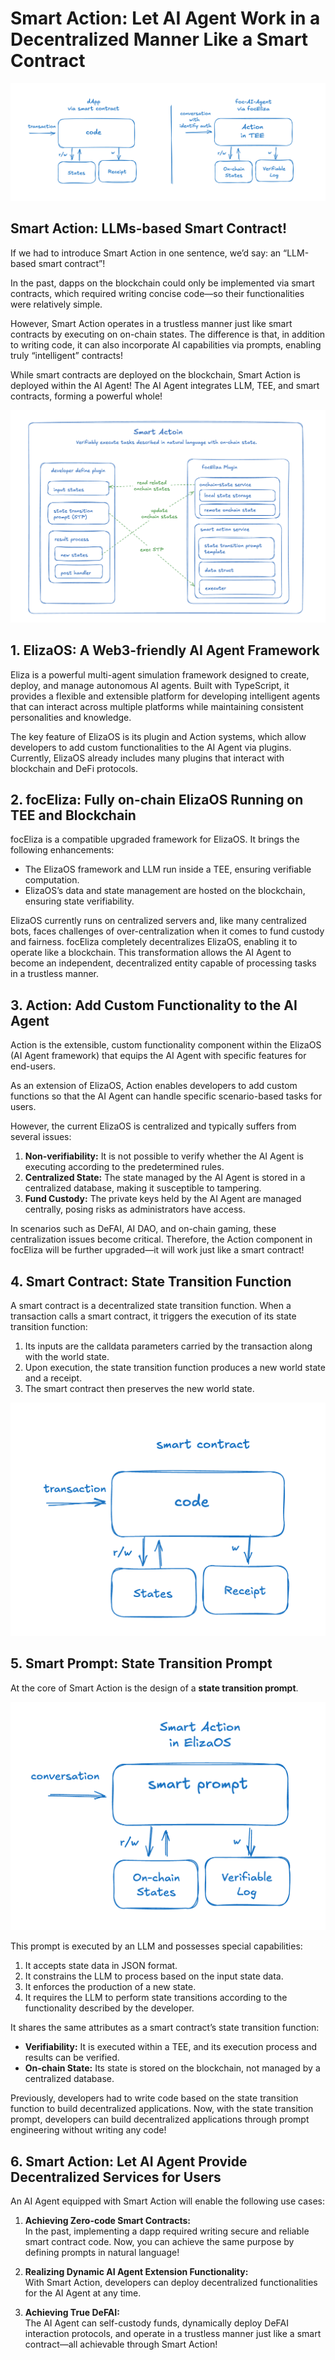 # Smart Action: Let AI Agent Work in a Decentralized Manner Like a Smart Contract

![img](sa-img2.png)

## Smart Action: LLMs-based Smart Contract!

If we had to introduce Smart Action in one sentence, we’d say: an “LLM-based smart contract”!

In the past, dapps on the blockchain could only be implemented via smart contracts, which required writing concise code—so their functionalities were relatively simple.

However, Smart Action operates in a trustless manner just like smart contracts by executing on on-chain states. The difference is that, in addition to writing code, it can also incorporate AI capabilities via prompts, enabling truly “intelligent” contracts!

While smart contracts are deployed on the blockchain, Smart Action is deployed within the AI Agent! The AI Agent integrates LLM, TEE, and smart contracts, forming a powerful whole!

![img](sa-img1.png)

## 1. ElizaOS: A Web3-friendly AI Agent Framework

Eliza is a powerful multi-agent simulation framework designed to create, deploy, and manage autonomous AI agents. Built with TypeScript, it provides a flexible and extensible platform for developing intelligent agents that can interact across multiple platforms while maintaining consistent personalities and knowledge.

The key feature of ElizaOS is its plugin and Action systems, which allow developers to add custom functionalities to the AI Agent via plugins. Currently, ElizaOS already includes many plugins that interact with blockchain and DeFi protocols.

## 2. focEliza: Fully on-chain ElizaOS Running on TEE and Blockchain

focEliza is a compatible upgraded framework for ElizaOS. It brings the following enhancements:

- The ElizaOS framework and LLM run inside a TEE, ensuring verifiable computation.
- ElizaOS’s data and state management are hosted on the blockchain, ensuring state verifiability.

ElizaOS currently runs on centralized servers and, like many centralized bots, faces challenges of over-centralization when it comes to fund custody and fairness. focEliza completely decentralizes ElizaOS, enabling it to operate like a blockchain. This transformation allows the AI Agent to become an independent, decentralized entity capable of processing tasks in a trustless manner.

## 3. Action: Add Custom Functionality to the AI Agent

Action is the extensible, custom functionality component within the ElizaOS (AI Agent framework) that equips the AI Agent with specific features for end-users.

As an extension of ElizaOS, Action enables developers to add custom functions so that the AI Agent can handle specific scenario-based tasks for users.

However, the current ElizaOS is centralized and typically suffers from several issues:

1. **Non-verifiability:** It is not possible to verify whether the AI Agent is executing according to the predetermined rules.
2. **Centralized State:** The state managed by the AI Agent is stored in a centralized database, making it susceptible to tampering.
3. **Fund Custody:** The private keys held by the AI Agent are managed centrally, posing risks as administrators have access.

In scenarios such as DeFAI, AI DAO, and on-chain gaming, these centralization issues become critical. Therefore, the Action component in focEliza will be further upgraded—it will work just like a smart contract!

## 4. Smart Contract: State Transition Function

A smart contract is a decentralized state transition function. When a transaction calls a smart contract, it triggers the execution of its state transition function:

1. Its inputs are the calldata parameters carried by the transaction along with the world state.
2. Upon execution, the state transition function produces a new world state and a receipt.
3. The smart contract then preserves the new world state.

![img](sa-img4.png)

## 5. Smart Prompt: State Transition Prompt

At the core of Smart Action is the design of a **state transition prompt**.

![img](sa-img3.png)

This prompt is executed by an LLM and possesses special capabilities:

1. It accepts state data in JSON format.
2. It constrains the LLM to process based on the input state data.
3. It enforces the production of a new state.
4. It requires the LLM to perform state transitions according to the functionality described by the developer.

It shares the same attributes as a smart contract’s state transition function:

- **Verifiability:** It is executed within a TEE, and its execution process and results can be verified.
- **On-chain State:** Its state is stored on the blockchain, not managed by a centralized database.

Previously, developers had to write code based on the state transition function to build decentralized applications. Now, with the state transition prompt, developers can build decentralized applications through prompt engineering without writing any code!

## 6. Smart Action: Let AI Agent Provide Decentralized Services for Users

An AI Agent equipped with Smart Action will enable the following use cases:

1. **Achieving Zero-code Smart Contracts:**  
   In the past, implementing a dapp required writing secure and reliable smart contract code. Now, you can achieve the same purpose by defining prompts in natural language!

2. **Realizing Dynamic AI Agent Extension Functionality:**  
   With Smart Action, developers can deploy decentralized functionalities for the AI Agent at any time.

3. **Achieving True DeFAI:**  
   The AI Agent can self-custody funds, dynamically deploy DeFAI interaction protocols, and operate in a trustless manner just like a smart contract—all achievable through Smart Action!

